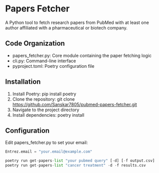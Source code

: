 # Papers Fetcher

A Python tool to fetch research papers from PubMed with at least one author affiliated with a pharmaceutical or biotech company.

## Code Organization

- papers_fetcher.py: Core module containing the paper fetching logic
- cli.py: Command-line interface
- pyproject.toml: Poetry configuration file

## Installation

1. Install Poetry: pip install poetry
2. Clone the repository: git clone https://github.com/Sanskar7805/pubmed-papers-fetcher.git
3. Navigate to the project directory
4. Install dependencies: poetry install

## Configuration

Edit papers_fetcher.py to set your email:
```python
Entrez.email = "your.email@example.com"

poetry run get-papers-list "your pubmed query" [-d] [-f output.csv]
poetry run get-papers-list "cancer treatment" -d -f results.csv
